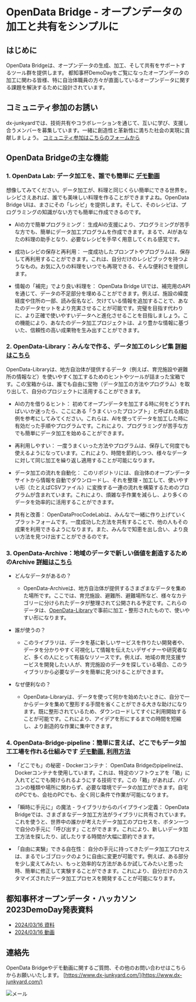 # OpenData Bridge - オープンデータの加工と共有をシンプルに

## はじめに
OpenData Bridgeは、オープンデータの生成、加工、そして共有をサポートするツール群を提供します。
都知事杯DemoDayをご覧になったオープンデータの加工に関わる皆様、特に自治体職員の方々が直面しているオープンデータに関する課題を解決するために設計されています。


## コミュニティ参加のお誘い
dx-junkyardでは、技術共有やコラボレーションを通じて、互いに学び、支援し合うメンバーを募集しています。一緒に創造性と革新性に満ちた社会の実現に貢献しましょう。
[コミュニティ参加はこちらのフォームから](https://forms.gle/PVW4kYYh53SzbfdbA)


## OpenData Bridgeの主な機能
### 1. OpenData Lab: データ加工を、誰でも簡単に  [デモ動画](https://youtu.be/4bQnxkUSlBI)
想像してみてください。データ加工が、料理と同じくらい簡単にできる世界を。レシピさえあれば、誰でも美味しい料理を作ることができますよね。OpenData Bridge UIは、まさにその「レシピ」を提供します。そして、そのレシピは、プログラミングの知識がない方でも簡単に作成できるのです。

- AIの力で簡単プログラミング： 生成AIの支援により、プログラミングが苦手な方でも、簡単にデータ加工プログラムを作成できます。まるで、AIがあなたの料理の助手となり、必要なレシピを手早く用意してくれる感覚です。

- 成功レシピの保存と再利用： 一度成功したプロンプトやプログラムは、保存して再利用することができます。これは、自分だけのレシピブックを持つようなもの。お気に入りの料理をいつでも再現できる、そんな便利さを提供します。

- 情報の「補完」でより良い料理を： OpenData Bridge UIでは、補完用のAPIを通じて、データの不足部分を埋めることができます。例えば、施設の緯度経度や住所の一部、読み仮名など、欠けている情報を追加することで、あなたのデータセットをより充実させることが可能です。完璧を目指す代わりに、より正確で使いやすいデータへと進化させることを目指しましょう。この機能により、あなたのデータ加工プロジェクトは、より豊かな情報に基づいた、信頼性の高い成果物を生み出すことができます。



### 2. OpenData-Library：みんなで作る、データ加工のレシピ集  [詳細はこちら](https://github.com/dx-junkyard/OpenData-Library)
OpenData-Libraryは、地方自治体が提供するデータ（例えば、育児施設や避難所の情報など）を使いやすく加工するためのヒントやツールが詰まった宝箱です。この宝箱からは、誰でも自由に宝物（データ加工の方法やプログラム）を取り出して、自分のプロジェクトに活用することができます。

- AIの力を借りるヒント： 初めてオープンデータを加工する時に何をどうすればいいか迷ったら、ここにある「うまくいったプロンプト」と呼ばれる成功例を参考にしてみてください。これらは、AIを使ってデータを加工した時に有効だった手順やプログラムです。これにより、プログラミングが苦手な方でも簡単にデータ加工を始めることができます。

- 再利用しやすい： 一度うまくいった方法やプログラムは、保存して何度でも使えるようになっています。これにより、時間を節約しつつ、様々なデータに対して同じ加工を繰り返し適用することが可能になります。

- データ加工の流れを自動化： このリポジトリには、自治体のオープンデータサイトから情報を自動でダウンロードし、それを整理・加工して、使いやすい形（たとえばCSVファイル）に変換する一連の流れを構築するためのプログラムが含まれています。これにより、煩雑な手作業を減らし、より多くのデータを効率的に活用することができます。

- 共有と改善： OpenDataProcCodeLabは、みんなで一緒に作り上げていくプラットフォームです。一度成功した方法を共有することで、他の人もその成果を利用できるようになります。また、みんなで知恵を出し合い、より良い方法を見つけ出すことができるのです。



### 3. OpenData-Archive：地域のデータで新しい価値を創造するためのArchive   [詳細はこちら](https://github.com/dx-junkyard/OpenData-Archive)

- どんなデータがあるの？
  - OpenData-Archiveは、地方自治体が提供するさまざまなデータを集めた場所です。ここでは、育児施設、避難所、避難場所など、様々なカテゴリーに分けられたデータが整理されて公開される予定です。これらのデータは、[OpenData-Library](https://github.com/dx-junkyard/OpenData-Library)で事前に加工・整形されたもので、使いやすい形になります。

- 誰が使うの？
  - このライブラリは、データを基に新しいサービスを作りたい開発者や、データを分かりやすく可視化して情報を伝えたいデザイナーや研究者など、多くの人にとって有益なリソースです。例えば、地域の育児支援サービスを開発したい人が、育児施設のデータを探している場合、このライブラリから必要なデータを簡単に見つけることができます。

- なぜ便利なの？
  - OpenData-Libraryは、データを使って何かを始めたいときに、自分で一からデータを集めて整形する手間を省くことができる大きな助けになります。既に整形されているため、ダウンロードしてすぐに利用開始することが可能です。これにより、アイデアを形にするまでの時間を短縮し、より創造的な作業に集中できます。


### 4. OpenData-Bridge-pipeline：簡単に言えば、どこでもデータ加工工場を作れる仕組みです  [デモ動画](https://youtu.be/BJpaCAvKmTw),  [利用方法](https://github.com/dx-junkyard/OpenData-Bridge-pipeline)
- 「どこでも」の秘密 - Dockerコンテナ： OpenData Bridgeのpipelineは、Dockerコンテナを使用しています。これは、特定のソフトウェアを「箱」に入れてどこでも開けられるようにする技術です。この「箱」があれば、パソコンの種類や場所に関わらず、必要な環境でデータの加工ができます。自宅のPCでも、会社のPCでも、全く同じ条件で作業が可能になります。

- 「瞬時に手元に」の魔法 - ライブラリからのパイプライン定義： OpenData Bridgeでは、さまざまなデータ加工方法がライブラリに共有されています。これを使うと、世界中の誰かが考えたデータ加工のプロセスを、ボタン一つで自分の手元に「呼び出す」ことができます。これにより、新しいデータ加工方法を探したり、試したりする時間が大幅に節約できます。

- 「自由に実験」できる自在性： 自分の手元に持ってきたデータ加工プロセスは、まるでレゴブロックのように自由に変更が可能です。例えば、ある部分を少し変えてみたい、もっと効率的な方法があるか試してみたいと思った時、簡単に修正して実験することができます。これにより、自分だけのカスタマイズされたデータ加工プロセスを開発することが可能になります。


## 都知事杯オープンデータ・ハッカソン2023DemoDay発表資料
- [2024/03/16 資料](20240316.pdf)
- [2024/03/16 動画](https://www.youtube.com/watch?v=GrIohSqZYEY&t=5723s)

## 連絡先
OpenData Bridgeやデモ動画に関するご質問、その他のお問い合わせはこちらからお願いいたします。
[https://www.dx-junkyard.com/](https://www.dx-junkyard.com/)

![メール](em_add.png)


